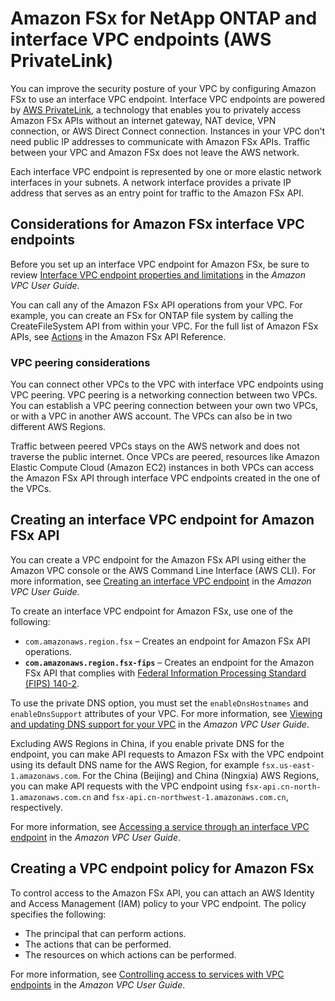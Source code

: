 # Amazon FSx for NetApp ONTAP and interface VPC endpoints \(AWS PrivateLink\)<a name="fsx-vpc-endpoints"></a>

You can improve the security posture of your VPC by configuring Amazon FSx to use an interface VPC endpoint\. Interface VPC endpoints are powered by [AWS PrivateLink](http://aws.amazon.com/privatelink), a technology that enables you to privately access Amazon FSx APIs without an internet gateway, NAT device, VPN connection, or AWS Direct Connect connection\. Instances in your VPC don't need public IP addresses to communicate with Amazon FSx APIs\. Traffic between your VPC and Amazon FSx does not leave the AWS network\.

Each interface VPC endpoint is represented by one or more elastic network interfaces in your subnets\. A network interface provides a private IP address that serves as an entry point for traffic to the Amazon FSx API\.



## Considerations for Amazon FSx interface VPC endpoints<a name="privatelink-considerations"></a>

Before you set up an interface VPC endpoint for Amazon FSx, be sure to review [ Interface VPC endpoint properties and limitations](https://docs.aws.amazon.com/vpc/latest/privatelink/vpce-interface.html#vpce-interface-limitations) in the *Amazon VPC User Guide*\.

You can call any of the Amazon FSx API operations from your VPC\. For example, you can create an FSx for ONTAP file system by calling the CreateFileSystem API from within your VPC\. For the full list of Amazon FSx APIs, see [Actions](https://docs.aws.amazon.com/fsx/latest/APIReference/API_Operations.html) in the Amazon FSx API Reference\.

### VPC peering considerations<a name="privatelink-vpc-peering"></a>

You can connect other VPCs to the VPC with interface VPC endpoints using VPC peering\. VPC peering is a networking connection between two VPCs\. You can establish a VPC peering connection between your own two VPCs, or with a VPC in another AWS account\. The VPCs can also be in two different AWS Regions\.

Traffic between peered VPCs stays on the AWS network and does not traverse the public internet\. Once VPCs are peered, resources like Amazon Elastic Compute Cloud \(Amazon EC2\) instances in both VPCs can access the Amazon FSx API through interface VPC endpoints created in the one of the VPCs\.

## Creating an interface VPC endpoint for Amazon FSx API<a name="create-vpce-fsx"></a>

You can create a VPC endpoint for the Amazon FSx API using either the Amazon VPC console or the AWS Command Line Interface \(AWS CLI\)\. For more information, see [ Creating an interface VPC endpoint](https://docs.aws.amazon.com/vpc/latest/userguide/vpce-interface.html#create-interface-endpoint) in the *Amazon VPC User Guide*\.

To create an interface VPC endpoint for Amazon FSx, use one of the following:
+ `com.amazonaws.region.fsx` – Creates an endpoint for Amazon FSx API operations\.
+ **`com.amazonaws.region.fsx-fips`** – Creates an endpoint for the Amazon FSx API that complies with [Federal Information Processing Standard \(FIPS\) 140\-2](http://aws.amazon.com/compliance/fips/)\.

To use the private DNS option, you must set the `enableDnsHostnames` and `enableDnsSupport` attributes of your VPC\. For more information, see [ Viewing and updating DNS support for your VPC](https://docs.aws.amazon.com/vpc/latest/userguide/vpc-dns.html#vpc-dns-updating) in the *Amazon VPC User Guide*\.

Excluding AWS Regions in China, if you enable private DNS for the endpoint, you can make API requests to Amazon FSx with the VPC endpoint using its default DNS name for the AWS Region, for example `fsx.us-east-1.amazonaws.com`\. For the China \(Beijing\) and China \(Ningxia\) AWS Regions, you can make API requests with the VPC endpoint using `fsx-api.cn-north-1.amazonaws.com.cn` and `fsx-api.cn-northwest-1.amazonaws.com.cn`, respectively\.

For more information, see [ Accessing a service through an interface VPC endpoint](https://docs.aws.amazon.com/vpc/latest/userguide/vpce-interface.html#access-service-though-endpoint) in the *Amazon VPC User Guide*\.

## Creating a VPC endpoint policy for Amazon FSx<a name="create-vpce-policy-fsx"></a>

To control access to the Amazon FSx API, you can attach an AWS Identity and Access Management \(IAM\) policy to your VPC endpoint\. The policy specifies the following:
+ The principal that can perform actions\.
+ The actions that can be performed\.
+ The resources on which actions can be performed\. 

For more information, see [Controlling access to services with VPC endpoints](https://docs.aws.amazon.com/vpc/latest/userguide/vpc-endpoints-access.html) in the *Amazon VPC User Guide*\.
